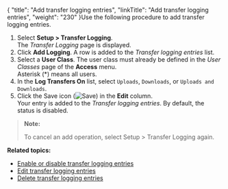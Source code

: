 {
    "title": "Add transfer logging entries",
    "linkTitle": "Add transfer logging entries",
    "weight": "230"
}Use the following procedure to add transfer logging entries.

1.  Select **Setup > Transfer Logging**.  
    The *Transfer Logging* page is displayed.
2.  Click **Add Logging**. A row is added to the *Transfer logging entries* list.
3.  Select a **User Class**. The user class must already be defined in the *User Classes* page of the **Access** menu.  
    Asterisk (\*) means all users.
4.  In the **Log Transfers On** list, select `Uploads`, `Downloads`, or `Uploads and Downloads`.
5.  Click the Save icon (![Save](/Images/SecureTransport/SaveIcon_13x13.png)) in the **Edit** column.  
    Your entry is added to the *Transfer logging entries*. By default, the status is disabled.

> **Note:**
>
> To cancel an add operation, select Setup &gt; Transfer Logging again.

**Related topics:**

-   <a href="../t_st_enable_disable_transfer_logging_entries" class="MCXref xref">Enable or disable transfer logging entries</a>
-   <a href="../t_st_edit_transfer_logging_entries" class="MCXref xref">Edit transfer logging entries</a>
-   <a href="../t_st_delete_transfer_logging_entries" class="MCXref xref">Delete transfer logging entries</a>
